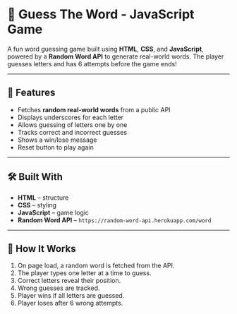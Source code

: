 # 🎯 Guess The Word - JavaScript Game

A fun word guessing game built using **HTML**, **CSS**, and **JavaScript**, powered by a **Random Word API** to generate real-world words. The player guesses letters and has 6 attempts before the game ends!

---

## 🚀 Features

- Fetches **random real-world words** from a public API
- Displays underscores for each letter
- Allows guessing of letters one by one
- Tracks correct and incorrect guesses
- Shows a win/lose message
- Reset button to play again

---

## 🛠️ Built With

- **HTML** – structure
- **CSS** – styling
- **JavaScript** – game logic
- **Random Word API** – `https://random-word-api.herokuapp.com/word`

---

## 🧠 How It Works

1. On page load, a random word is fetched from the API.
2. The player types one letter at a time to guess.
3. Correct letters reveal their position.
4. Wrong guesses are tracked.
5. Player wins if all letters are guessed.
6. Player loses after 6 wrong attempts.



